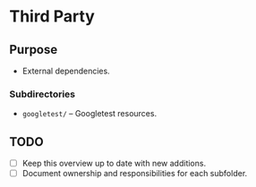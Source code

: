 # Third Party

## Purpose
- External dependencies.

### Subdirectories
- `googletest/` – Googletest resources.

## TODO
- [ ] Keep this overview up to date with new additions.
- [ ] Document ownership and responsibilities for each subfolder.

